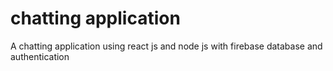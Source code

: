 # chatting application

A chatting application using react js and node js with firebase database and authentication
